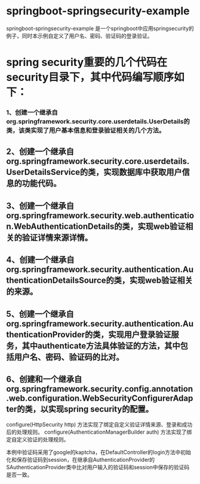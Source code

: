 # springboot-springsecurity-example
springboot-springsecurity-example 是一个springboot中应用springsecurity的例子，同时本示例自定义了用户名、密码、验证码的登录验证。

# spring security重要的几个代码在security目录下，其中代码编写顺序如下：
### 1、创建一个继承自org.springframework.security.core.userdetails.UserDetails的类，该类实现了用户基本信息和登录验证相关的几个方法。
## 2、创建一个继承自org.springframework.security.core.userdetails.UserDetailsService的类，实现数据库中获取用户信息的功能代码。
## 3、创建一个继承自org.springframework.security.web.authentication.WebAuthenticationDetails的类，实现web验证相关的验证详情来源详情。
## 4、创建一个继承自org.springframework.security.authentication.AuthenticationDetailsSource的类，实现web验证相关的来源。
## 5、创建一个继承自org.springframework.security.authentication.AuthenticationProvider的类，实现用户登录验证服务，其中authenticate方法具体验证的方法，其中包括用户名、密码、验证码的比对。
## 6、创建和一个继承自org.springframework.security.config.annotation.web.configuration.WebSecurityConfigurerAdapter的类，以实现spring security的配置。

configure(HttpSecurity http) 方法实现了绑定自定义验证详情来源、登录和成功后的处理规则。
configure(AuthenticationManagerBuilder auth) 方法实现了绑定自定义验证的处理规则。

本例中验证码采用了google的kaptcha，在DefaultController的login方法中初始化和保存验证码到session，在继承自AuthenticationProvider的SAuthenticationProvider类中比对用户输入的验证码和session中保存的验证码是否一致。
